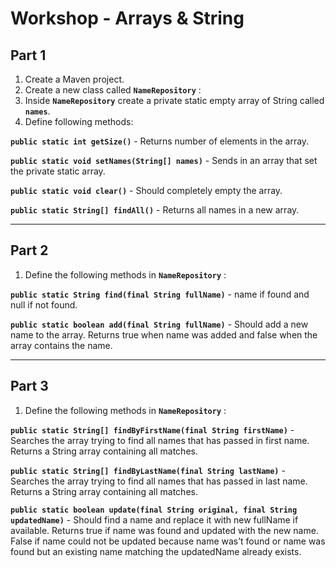 # Workshop - Arrays & String

## Part 1

1. Create a Maven project.
2. Create a new class called **``NameRepository``**  :
3. Inside **`NameRepository`** create a private static empty array of String called **``names``**.
4. Define following methods:

**``public static int getSize()``** - Returns number of elements in the array.

**``public static void setNames(String[] names)``** - Sends in an array that set the private static array.

**``public static void clear()``** - Should completely empty the array.

**``public static String[] findAll()``** - Returns all names in a new array.

---

## Part 2

1. Define the following methods in **`NameRepository`** :

**`public static String find(final String fullName)`** - name if found and null if not found.

**`public static boolean add(final String fullName)`** - Should add a new name to the array. Returns true when name was added and false when the array contains the name.

---

## Part 3

1. Define the following methods in **`NameRepository`** :

**`public static String[] findByFirstName(final String firstName)`** - Searches the array trying to find all names that has passed in first name. Returns a String array containing all
matches.

**`public static String[] findByLastName(final String lastName)`** -
Searches the array trying to find all names that has passed in last name. Returns a String array containing all
matches.

**`public static boolean update(final String original, final String updatedName)`** - Should find a name and replace it with new fullName if available. Returns true if name was found and updated with the new name. False if name could not be updated because name was’t found or name was found but an
existing name matching the updatedName already exists.
